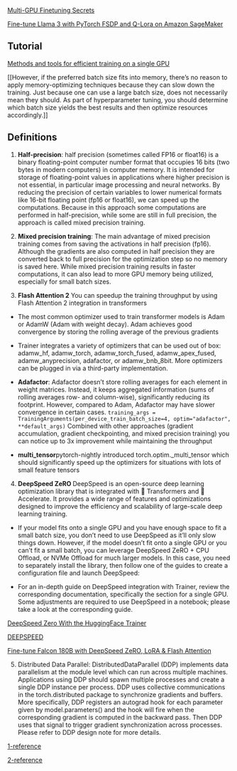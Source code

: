 [Multi-GPU Finetuning Secrets](https://medium.com/@kyeg/unlock-multi-gpu-finetuning-secrets-huggingface-models-pytorch-fsdp-explained-a58bab8f510e)

[Fine-tune Llama 3 with PyTorch FSDP and Q-Lora on Amazon SageMaker](https://www.philschmid.de/sagemaker-train-deploy-llama3)


## Tutorial

[Methods and tools for efficient training on a single GPU](https://huggingface.co/docs/transformers/en/perf_train_gpu_one) 

[[However, if the preferred batch size fits into memory, there’s no reason to apply memory-optimizing techniques because they can slow down the training. Just because one can use a large batch size, does not necessarily mean they should. As part of hyperparameter tuning, you should determine which batch size yields the best results and then optimize resources accordingly.]]


## Definitions

1. <strong>Half-precision</strong>: half precision (sometimes called FP16 or float16) is a binary floating-point computer number format that occupies 16 bits (two bytes in modern computers) in computer memory. It is intended for storage of floating-point values in applications where higher precision is not essential, in particular image processing and neural networks. By reducing the precision of certain variables to lower numerical formats like 16-bit floating point (fp16 or float16), we can speed up the computations. Because in this approach some computations are performed in half-precision, while some are still in full precision, the approach is called mixed precision training.

2. <strong>Mixed precision training</strong>: The main advantage of mixed precision training comes from saving the activations in half precision (fp16). Although the gradients are also computed in half precision they are converted back to full precision for the optimization step so no memory is saved here. While mixed precision training results in faster computations, it can also lead to more GPU memory being utilized, especially for small batch sizes.

3. <strong>Flash Attention 2</strong> You can speedup the training throughput by using Flash Attention 2 integration in transformers

- The most common optimizer used to train transformer models is Adam or AdamW (Adam with weight decay). Adam achieves good convergence by storing the rolling average of the previous gradients
- Trainer integrates a variety of optimizers that can be used out of box: adamw_hf, adamw_torch, adamw_torch_fused, adamw_apex_fused, adamw_anyprecision, adafactor, or adamw_bnb_8bit. More optimizers can be plugged in via a third-party implementation.
- <strong>Adafactor</strong>: Adafactor doesn’t store rolling averages for each element in weight matrices. Instead, it keeps aggregated information (sums of rolling averages row- and column-wise), significantly reducing its footprint. However, compared to Adam, Adafactor may have slower convergence in certain cases.
```training_args = TrainingArguments(per_device_train_batch_size=4, optim="adafactor", **default_args)```
Combined with other approaches (gradient accumulation, gradient checkpointing, and mixed precision training) you can notice up to 3x improvement while maintaining the throughput

- <strong>multi_tensor</strong>pytorch-nightly introduced torch.optim._multi_tensor which should significantly speed up the optimizers for situations with lots of small feature tensors


4. <strong> DeepSpeed ZeRO </strong>
DeepSpeed is an open-source deep learning optimization library that is integrated with 🤗 Transformers and 🤗 Accelerate. It provides a wide range of features and optimizations designed to improve the efficiency and scalability of large-scale deep learning training.

- If your model fits onto a single GPU and you have enough space to fit a small batch size, you don’t need to use DeepSpeed as it’ll only slow things down. However, if the model doesn’t fit onto a single GPU or you can’t fit a small batch, you can leverage DeepSpeed ZeRO + CPU Offload, or NVMe Offload for much larger models. In this case, you need to separately install the library, then follow one of the guides to create a configuration file and launch DeepSpeed:

- For an in-depth guide on DeepSpeed integration with Trainer, review the corresponding documentation, specifically the section for a single GPU. Some adjustments are required to use DeepSpeed in a notebook; please take a look at the corresponding guide.

[DeepSpeed Zero With the HuggingFace Trainer](https://wandb.ai/byyoung3/ml-news/reports/A-Guide-to-DeepSpeed-Zero-With-the-HuggingFace-Trainer--Vmlldzo2ODkwMDc4)

[DEEPSPEED](https://lightning.ai/docs/pytorch/stable/advanced/model_parallel/deepspeed.html)

[Fine-tune Falcon 180B with DeepSpeed ZeRO, LoRA & Flash Attention](https://www.philschmid.de/deepspeed-lora-flash-attention) 

5. Distributed Data Parallel: DistributedDataParallel (DDP) implements data parallelism at the module level which can run across multiple machines. Applications using DDP should spawn multiple processes and create a single DDP instance per process. DDP uses collective communications in the torch.distributed package to synchronize gradients and buffers. More specifically, DDP registers an autograd hook for each parameter given by model.parameters() and the hook will fire when the corresponding gradient is computed in the backward pass. Then DDP uses that signal to trigger gradient synchronization across processes. Please refer to DDP design note for more details.

[1-reference](https://pytorch.org/tutorials/intermediate/ddp_tutorial.html)

[2-reference](https://yangkky.github.io/2019/07/08/distributed-pytorch-tutorial.html)




